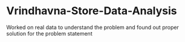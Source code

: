 # Vrindhavna-Store-Data-Analysis
Worked on real data to understand the problem and found out proper solution for the problem statement
